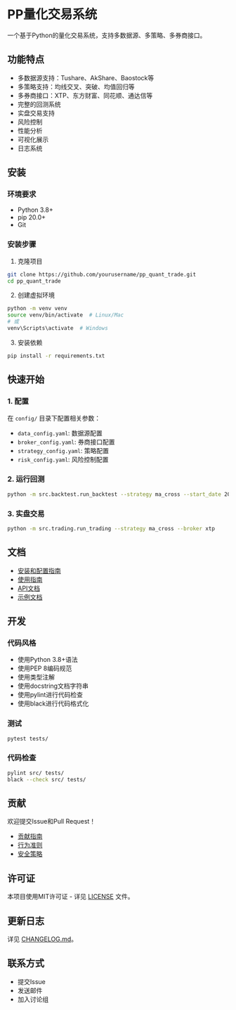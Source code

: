# PP量化交易系统

一个基于Python的量化交易系统，支持多数据源、多策略、多券商接口。

## 功能特点

- 多数据源支持：Tushare、AkShare、Baostock等
- 多策略支持：均线交叉、突破、均值回归等
- 多券商接口：XTP、东方财富、同花顺、通达信等
- 完整的回测系统
- 实盘交易支持
- 风险控制
- 性能分析
- 可视化展示
- 日志系统

## 安装

### 环境要求

- Python 3.8+
- pip 20.0+
- Git

### 安装步骤

1. 克隆项目

```bash
git clone https://github.com/yourusername/pp_quant_trade.git
cd pp_quant_trade
```

2. 创建虚拟环境

```bash
python -m venv venv
source venv/bin/activate  # Linux/Mac
# 或
venv\Scripts\activate  # Windows
```

3. 安装依赖

```bash
pip install -r requirements.txt
```

## 快速开始

### 1. 配置

在 `config/` 目录下配置相关参数：

- `data_config.yaml`: 数据源配置
- `broker_config.yaml`: 券商接口配置
- `strategy_config.yaml`: 策略配置
- `risk_config.yaml`: 风险控制配置

### 2. 运行回测

```bash
python -m src.backtest.run_backtest --strategy ma_cross --start_date 2020-01-01 --end_date 2023-12-31
```

### 3. 实盘交易

```bash
python -m src.trading.run_trading --strategy ma_cross --broker xtp
```

## 文档

- [安装和配置指南](docs/installation.md)
- [使用指南](docs/usage.md)
- [API文档](docs/api.md)
- [示例文档](docs/examples.md)

## 开发

### 代码风格

- 使用Python 3.8+语法
- 使用PEP 8编码规范
- 使用类型注解
- 使用docstring文档字符串
- 使用pylint进行代码检查
- 使用black进行代码格式化

### 测试

```bash
pytest tests/
```

### 代码检查

```bash
pylint src/ tests/
black --check src/ tests/
```

## 贡献

欢迎提交Issue和Pull Request！

- [贡献指南](CONTRIBUTING.md)
- [行为准则](CODE_OF_CONDUCT.md)
- [安全策略](SECURITY.md)

## 许可证

本项目使用MIT许可证 - 详见 [LICENSE](LICENSE) 文件。

## 更新日志

详见 [CHANGELOG.md](CHANGELOG.md)。

## 联系方式

- 提交Issue
- 发送邮件
- 加入讨论组
